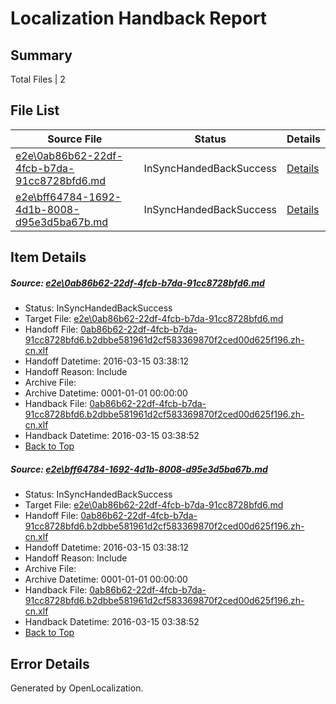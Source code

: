 # <a name='report-top'></a> Localization Handback Report

## Summary
 Total Files | 2

## File List
 Source File | Status | Details 
 ----------- | ------ | ------- 
 [e2e\0ab86b62-22df-4fcb-b7da-91cc8728bfd6.md](https://github.com/OpenLocalizationTest/oltest/blob/170df0e8d4523a442f8233bbf3dd962060c46abf/e2e/0ab86b62-22df-4fcb-b7da-91cc8728bfd6.md) | InSyncHandedBackSuccess | [Details](#5438117d418e393ff88b8c37fdd06b6a801a81c31)
 [e2e\bff64784-1692-4d1b-8008-d95e3d5ba67b.md](https://github.com/OpenLocalizationTest/oltest/blob/170df0e8d4523a442f8233bbf3dd962060c46abf/e2e/bff64784-1692-4d1b-8008-d95e3d5ba67b.md) | InSyncHandedBackSuccess | [Details](#5438117d418e393ff88b8c37fdd06b6a801a81c33)

## Item Details
##### <a name='5438117d418e393ff88b8c37fdd06b6a801a81c31'></a> Source: [e2e\0ab86b62-22df-4fcb-b7da-91cc8728bfd6.md](https://github.com/OpenLocalizationTest/oltest/blob/170df0e8d4523a442f8233bbf3dd962060c46abf/e2e/0ab86b62-22df-4fcb-b7da-91cc8728bfd6.md)
* Status: InSyncHandedBackSuccess
* Target File: [e2e\0ab86b62-22df-4fcb-b7da-91cc8728bfd6.md](https://github.com/OpenLocalizationTestOrg/oltest.zh-cn/blob/ef768ca9c8ca230626554e50dd6e32fe8abf270c/e2e/0ab86b62-22df-4fcb-b7da-91cc8728bfd6.md)
* Handoff File: [0ab86b62-22df-4fcb-b7da-91cc8728bfd6.b2dbbe581961d2cf583369870f2ced00d625f196.zh-cn.xlf](https://github.com/OpenLocalizationTestOrg/olhandoff/blob/d726608eeae8be18cb3bc25a8ef985fc3bb130bc/ol-handoff/OpenLocalizationTestOrg/oltest.zh-cn/yuwzho/ht/0ab86b62-22df-4fcb-b7da-91cc8728bfd6.b2dbbe581961d2cf583369870f2ced00d625f196.zh-cn.xlf)
* Handoff Datetime: 2016-03-15 03:38:12
* Handoff Reason: Include
* Archive File: 
* Archive Datetime: 0001-01-01 00:00:00
* Handback File: [0ab86b62-22df-4fcb-b7da-91cc8728bfd6.b2dbbe581961d2cf583369870f2ced00d625f196.zh-cn.xlf](https://github.com/OpenLocalizationTestOrg/olhandback/blob/2de1655431faa673949b4129f70fde3707374c6f/ol-handback/OpenLocalizationTestOrg/oltest.zh-cn/yuwzho/ht/0ab86b62-22df-4fcb-b7da-91cc8728bfd6.b2dbbe581961d2cf583369870f2ced00d625f196.zh-cn.xlf)
* Handback Datetime: 2016-03-15 03:38:52
* [Back to Top](#report-top)

##### <a name='5438117d418e393ff88b8c37fdd06b6a801a81c33'></a> Source: [e2e\bff64784-1692-4d1b-8008-d95e3d5ba67b.md](https://github.com/OpenLocalizationTest/oltest/blob/170df0e8d4523a442f8233bbf3dd962060c46abf/e2e/bff64784-1692-4d1b-8008-d95e3d5ba67b.md)
* Status: InSyncHandedBackSuccess
* Target File: [e2e\0ab86b62-22df-4fcb-b7da-91cc8728bfd6.md](https://github.com/OpenLocalizationTestOrg/oltest.zh-cn/blob/ef768ca9c8ca230626554e50dd6e32fe8abf270c/e2e/0ab86b62-22df-4fcb-b7da-91cc8728bfd6.md)
* Handoff File: [0ab86b62-22df-4fcb-b7da-91cc8728bfd6.b2dbbe581961d2cf583369870f2ced00d625f196.zh-cn.xlf](https://github.com/OpenLocalizationTestOrg/olhandoff/blob/d726608eeae8be18cb3bc25a8ef985fc3bb130bc/ol-handoff/OpenLocalizationTestOrg/oltest.zh-cn/yuwzho/ht/0ab86b62-22df-4fcb-b7da-91cc8728bfd6.b2dbbe581961d2cf583369870f2ced00d625f196.zh-cn.xlf)
* Handoff Datetime: 2016-03-15 03:38:12
* Handoff Reason: Include
* Archive File: 
* Archive Datetime: 0001-01-01 00:00:00
* Handback File: [0ab86b62-22df-4fcb-b7da-91cc8728bfd6.b2dbbe581961d2cf583369870f2ced00d625f196.zh-cn.xlf](https://github.com/OpenLocalizationTestOrg/olhandback/blob/2de1655431faa673949b4129f70fde3707374c6f/ol-handback/OpenLocalizationTestOrg/oltest.zh-cn/yuwzho/ht/0ab86b62-22df-4fcb-b7da-91cc8728bfd6.b2dbbe581961d2cf583369870f2ced00d625f196.zh-cn.xlf)
* Handback Datetime: 2016-03-15 03:38:52
* [Back to Top](#report-top)


## Error Details

Generated by OpenLocalization.
